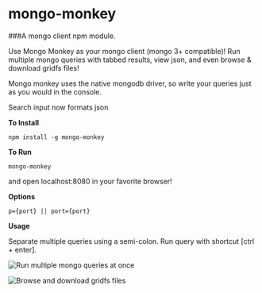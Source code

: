 # mongo-monkey

###A mongo client npm module.

Use Mongo Monkey as your mongo client (mongo 3+ compatible)! Run multiple mongo queries with tabbed results, view json, and even browse & download gridfs files!

Mongo monkey uses the native mongodb driver, so write your queries just as you would in the console.

Search input now formats json

**To Install**
```
npm install -g mongo-monkey
```
**To Run**
```
mongo-monkey
```
and open localhost:8080 in your favorite browser!

**Options**
```
p={port} || port={port}
```

**Usage**

Separate multiple queries using a semi-colon.
Run query with shortcut [ctrl + enter].

![Run multiple mongo queries at once](http://mbahoshy.github.io/imgs/mongo-monkey-sc3.png "Multiple Queries")

![Browse and download gridfs files](http://mbahoshy.github.io/imgs/mongo-monkey-sc4.png "Browse Files")
